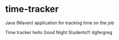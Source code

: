# time-tracker
Java (Maven) application for tracking time on the job

Time tracker
hello
Good Night Students!!!
dgfergreg
